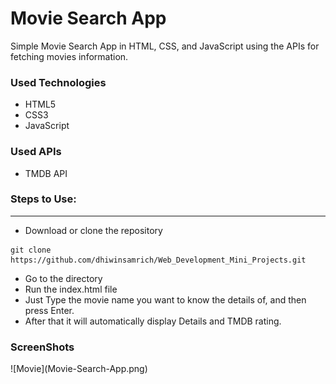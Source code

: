 <h1>Movie Search App</h1>

<p>Simple Movie Search App in HTML, CSS, and JavaScript using the APIs for fetching movies information.</p>

<h3>Used Technologies</h3>
<ul>
  <li>HTML5</li>
  <li>CSS3</li>
  <li>JavaScript</li>
</ul>

<h3>Used APIs</h4>
<ul>
  <li>TMDB API</li>
</ul>

### Steps to Use:
---

- Download or clone the repository
```
git clone https://github.com/dhiwinsamrich/Web_Development_Mini_Projects.git
```
- Go to the directory
- Run the index.html file
- Just Type the movie name you want to know the details of, and then press Enter.
- After that it will automatically display Details and TMDB rating.


<h3> ScreenShots </h3>  
![Movie](Movie-Search-App.png)
<br>
